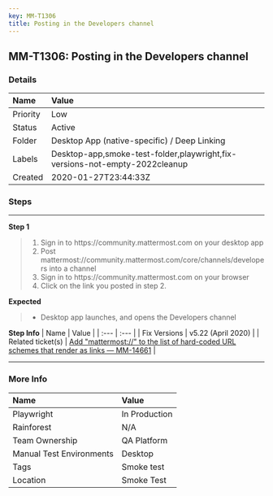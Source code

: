 ```yaml
---
key: MM-T1306
title: Posting in the Developers channel
---
```


## MM-T1306: Posting in the Developers channel

### Details

| Name     | Value                                                                       |
| :------- | :-------------------------------------------------------------------------- |
| Priority | Low                                                                         |
| Status   | Active                                                                      |
| Folder   | Desktop App (native-specific) / Deep Linking                                |
| Labels   | Desktop-app,smoke-test-folder,playwright,fix-versions-not-empty-2022cleanup |
| Created  | 2020-01-27T23:44:33Z                                                        |

### Steps

<hr/>

**Step 1**

> <article><ol><li>Sign in to https://community.mattermost.com on your desktop app</li><li>Post mattermost://community.mattermost.com/core/channels/developers into a channel</li><li>Sign in to https://community.mattermost.com on your browser</li><li>Click on the link you posted in step 2.</li></ol></article>

**Expected**

> <article><ul><li>Desktop app launches, and opens the Developers channel</li></ul></article>

**Step Info**
| Name | Value |
| :--- | :--- |
| Fix Versions | v5.22 (April 2020) |
| Related ticket(s) | <a href="https://mattermost.atlassian.net/browse/MM-14661">Add "mattermost://" to the list of hard-coded URL schemes that render as links — MM-14661</a> |

<hr/>

### More Info

| Name                     | Value         |
| :----------------------- | :------------ |
| Playwright               | In Production |
| Rainforest               | N/A           |
| Team Ownership           | QA Platform   |
| Manual Test Environments | Desktop       |
| Tags                     | Smoke test    |
| Location                 | Smoke Test    |
